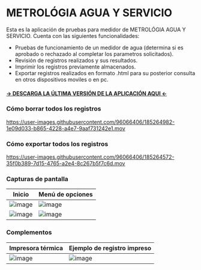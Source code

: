 # METROLÓGIA AGUA Y SERVICIO


Esta es la aplicación de pruebas para medidor de METROLÓGIA AGUA Y SERVICIO.
Cuenta con las siguientes funcionalidades:
- Pruebas de funcionamiento de un medidor de agua (determina si es aprobado o rechazado al completar los parametros solicitados).
- Revisión de registros realizados y sus resultados.
- Imprimir los registros previamente almacenados.
- Exportar registros realizados en formato .html para su posterior consulta en otros dispositivos moviles o en pc.

#### [ -> DESCARGA LA ÚLTIMA VERSIÓN DE LA APLICACIÓN AQUI <-](https://github.com/juamejia/Intrameplast2022/raw/d1ec5ce18716594e7026a489e8e4e21ddc957b6e/app/build/intermediates/apk/debug/app-debug.apk)

### Cómo borrar todos los registros
https://user-images.githubusercontent.com/96066406/185264982-1e09d033-b865-4228-a4e7-9aaf731242e1.mov

### Cómo exportar todos los registros
https://user-images.githubusercontent.com/96066406/185264572-35f0b389-7d15-4765-a2e4-8c267b5f7c6d.mov

### Capturas de pantalla
| Inicio | Menú de opciones |
| ------------- | ------------- |
| ![image](https://user-images.githubusercontent.com/96066406/185261354-ff0ff145-274d-4e18-85f7-0686cf72b8e9.png)  | ![image](https://user-images.githubusercontent.com/96066406/185261796-639cc500-27e2-4131-8770-f2f42b4f290c.png)  |
| ![image](https://user-images.githubusercontent.com/96066406/185261978-d9dc5492-bfcb-44cd-8638-ab94b2669626.png)  | ![image](https://user-images.githubusercontent.com/96066406/185262027-b67c0334-93fb-45d4-a4fd-12a2263d8f85.png)  |

### Complementos
| Impresora térmica | Ejemplo de registro impreso |
| ------------- | ------------- |
| ![image](https://user-images.githubusercontent.com/96066406/185261849-0dc875bb-bb3c-468f-8dce-42e0514adc1f.png)  | ![image](https://user-images.githubusercontent.com/96066406/185261858-8ba90d6e-d301-4dd7-922e-5308dc1a267e.png)  |
